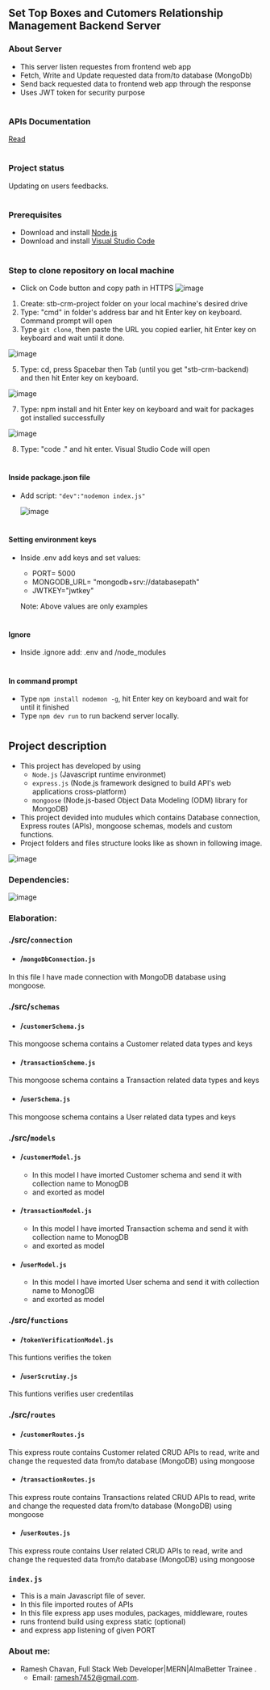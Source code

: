 ## Set Top Boxes and Cutomers Relationship Management Backend Server

### About Server
- This server listen requestes from frontend web app
- Fetch, Write and Update requested data from/to database (MongoDb)
- Send back requested data to frontend web app through the response
- Uses JWT token for security purpose
#

### APIs Documentation
[Read](https://documenter.getpostman.com/view/16188551/2s9YeEdskW)
#

### Project status
Updating on users feedbacks.
#

### Prerequisites
- Download and install [Node.js](https://nodejs.org/en/download)
- Download and install [Visual Studio Code](https://code.visualstudio.com/download)
#

### Step to clone repository on local machine
- Click on Code button and copy path in HTTPS
![image](https://github.com/rameshgchavan/stb-crm-backend/assets/109573381/db7bb81e-f152-4498-ae21-44cf435b9a8f)

1. Create: stb-crm-project folder on your local machine's desired drive
2. Type: "cmd" in folder's address bar and hit Enter key on keyboard. Command prompt will open
3. Type `git clone`, then paste the URL you copied earlier, hit Enter key on keyboard and wait until it done.

![image](https://github.com/rameshgchavan/stb-crm-backend/assets/109573381/135d5fa0-0732-4633-b479-6c3bcfa5ce9c)

5. Type: cd, press Spacebar then Tab (until you get "stb-crm-backend) and then hit Enter key on keyboard.

![image](https://github.com/rameshgchavan/stb-crm-backend/assets/109573381/4cbe3f9f-7c61-4655-bdbc-63211a34cda8)

7. Type: npm install and hit Enter key on keyboard and wait for packages got installed successfully

![image](https://github.com/rameshgchavan/stb-crm-backend/assets/109573381/c9462143-1aa1-401f-8605-72d71377194e)

8. Type: "code ." and hit enter. Visual Studio Code will open
#

#### Inside package.json file
- Add script: `"dev":"nodemon index.js"`

  ![image](https://github.com/rameshgchavan/stb-crm-backend/assets/109573381/0d8f0f32-6762-4346-a577-bfc96c0be2f6)
#

#### Setting environment keys
- Inside .env add keys and set values:
     - PORT= 5000
     - MONGODB_URL= "mongodb+srv://databasepath"
     - JWTKEY="jwtkey"

  Note: Above values are only examples
#

#### Ignore
- Inside .ignore add: .env and /node_modules
#

#### In command prompt 
- Type `npm install nodemon -g`, hit Enter key on keyboard and wait for until it finished
- Type `npm dev run` to run backend server locally.
#

## Project description
- This project has developed by using
     - `Node.js` (Javascript runtime environmet)
     - `express.js` (Node.js framework designed to build API's web applications cross-platform)
     - `mongoose` (Node.js-based Object Data Modeling (ODM) library for MongoDB)
- This project devided into mudules which contains Database connection, Express routes (APIs), mongoose schemas, models and custom functions.
- Project folders and files structure looks like as shown in following image.

![image](https://github.com/rameshgchavan/stb-crm-backend/assets/109573381/0527aa36-6073-4219-b673-eb7cd28c762b)

### Dependencies: 
![image](https://github.com/rameshgchavan/stb-crm-backend/assets/109573381/8b8fd63a-4d3c-43f6-b8fa-0f7c27a98aae)

### Elaboration:
### ./src/`connection`
- #### /`mongoDbConnection.js`
In this file I have made connection with MongoDB database using mongoose. 

### ./src/`schemas`
- #### /`customerSchema.js`
This mongoose schema contains a Customer related data types and keys

- #### /`transactionScheme.js`
This mongoose schema contains a Transaction related data types and keys

- #### /`userSchema.js`
This mongoose schema contains a User related data types and keys

### ./src/`models`
- #### /`customerModel.js`
     - In this model I have imorted Customer schema and send it with collection name to MonogDB
     - and exorted as model

- #### /`transactionModel.js`
     - In this model I have imorted Transaction schema and send it with collection name to MonogDB
     - and exorted as model

- #### /`userModel.js`
     - In this model I have imorted User schema and send it with collection name to MonogDB
     - and exorted as model

### ./src/`functions`
- #### /`tokenVerificationModel.js`
This funtions verifies the token

- #### /`userScrutiny.js`
This funtions verifies user credentilas

### ./src/`routes`
- #### /`customerRoutes.js`
This express route contains Customer related CRUD APIs to read, write and change the requested data from/to database (MongoDB) using mongoose

- #### /`transactionRoutes.js`
This express route contains Transactions related CRUD APIs to read, write and change the requested data from/to database (MongoDB) using mongoose

- #### /`userRoutes.js`
This express route contains User related CRUD APIs to read, write and change the requested data from/to database (MongoDB) using mongoose

### `index.js`
- This is a main Javascript file of sever.
- In this file imported routes of APIs 
- In this file express app uses modules, packages, middleware, routes
- runs frontend build using express static (optional)
- and express app listening of given PORT

### About me: 
- Ramesh Chavan, Full Stack Web Developer|MERN|AlmaBetter Trainee .
    - Email: ramesh7452@gmail.com.
